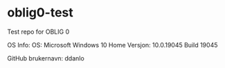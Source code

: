 # oblig0-test
Test repo for OBLIG 0

OS Info:
	OS: Microsoft Windows 10 Home
	Versjon: 10.0.19045 Build 19045

 GitHub brukernavn: 
	ddanlo
